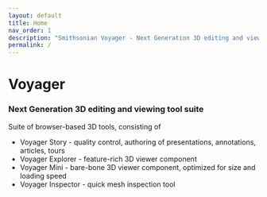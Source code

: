 ```yaml
---
layout: default
title: Home
nav_order: 1
description: "Smithsonian Voyager - Next Generation 3D editing and viewing tool suite."
permalink: /
---
```


# Voyager
### Next Generation 3D editing and viewing tool suite

Suite of browser-based 3D tools, consisting of

 * Voyager Story - quality control, authoring of presentations, annotations, articles, tours
 * Voyager Explorer - feature-rich 3D viewer component
 * Voyager Mini - bare-bone 3D viewer component, optimized for size and loading speed
 * Voyager Inspector - quick mesh inspection tool